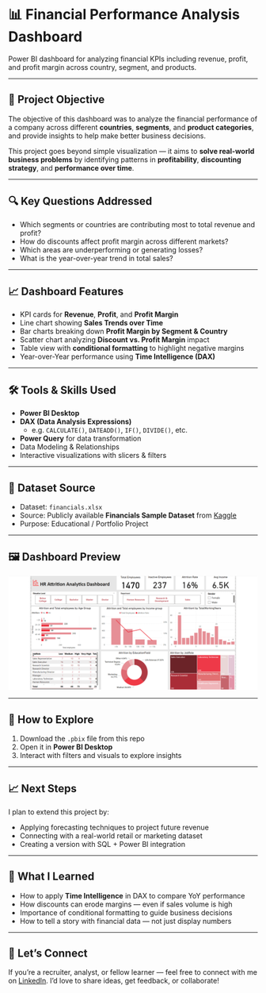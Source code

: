 # 📊 Financial Performance Analysis Dashboard

Power BI dashboard for analyzing financial KPIs including revenue, profit, and profit margin across country, segment, and products.

---

## 📌 Project Objective

The objective of this dashboard was to analyze the financial performance of a company across different **countries**, **segments**, and **product categories**, and provide insights to help make better business decisions.

This project goes beyond simple visualization — it aims to **solve real-world business problems** by identifying patterns in **profitability**, **discounting strategy**, and **performance over time**.

---

## 🔍 Key Questions Addressed

- Which segments or countries are contributing most to total revenue and profit?
- How do discounts affect profit margin across different markets?
- Which areas are underperforming or generating losses?
- What is the year-over-year trend in total sales?

---

## 📈 Dashboard Features

- KPI cards for **Revenue**, **Profit**, and **Profit Margin**
- Line chart showing **Sales Trends over Time**
- Bar charts breaking down **Profit Margin by Segment & Country**
- Scatter chart analyzing **Discount vs. Profit Margin** impact
- Table view with **conditional formatting** to highlight negative margins
- Year-over-Year performance using **Time Intelligence (DAX)**

---

## 🛠️ Tools & Skills Used

- **Power BI Desktop**
- **DAX (Data Analysis Expressions)**  
  - e.g. `CALCULATE()`, `DATEADD()`, `IF()`, `DIVIDE()`, etc.
- **Power Query** for data transformation
- Data Modeling & Relationships
- Interactive visualizations with slicers & filters

---

## 📂 Dataset Source

- Dataset: `financials.xlsx`
- Source: Publicly available **Financials Sample Dataset** from [Kaggle](https://www.kaggle.com/datasets)
- Purpose: Educational / Portfolio Project

---

## 🖼️ Dashboard Preview

![Dashboard Preview](dashboard.png)


---

## 🚀 How to Explore

1. Download the `.pbix` file from this repo  
2. Open it in **Power BI Desktop**  
3. Interact with filters and visuals to explore insights

---

## 📈 Next Steps

I plan to extend this project by:
- Applying forecasting techniques to project future revenue
- Connecting with a real-world retail or marketing dataset
- Creating a version with SQL + Power BI integration

---

## 🧠 What I Learned

- How to apply **Time Intelligence** in DAX to compare YoY performance
- How discounts can erode margins — even if sales volume is high
- Importance of conditional formatting to guide business decisions
- How to tell a story with financial data — not just display numbers

---

## 🤝 Let’s Connect

If you’re a recruiter, analyst, or fellow learner — feel free to connect with me on [LinkedIn](https://www.linkedin.com). I’d love to share ideas, get feedback, or collaborate!


